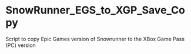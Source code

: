 # SnowRunner_EGS_to_XGP_Save_Copy
Script to copy Epic Games version of Snowrunner to the XBox Game Pass (PC) version
